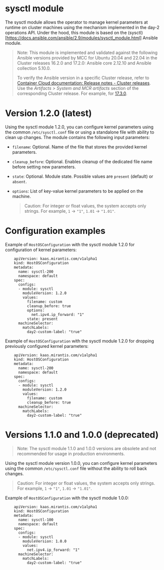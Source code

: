 # sysctl module

The sysctl module allows the operator to manage kernel parameters at runtime on cluster machines using the mechanism implemented in the day-2
operations API.
Under the hood, this module is based on the (sysctl)[https://docs.ansible.com/ansible/2.9/modules/sysctl_module.html] Ansible module.

> Note: This module is implemented and validated against the following Ansible versions provided by MCC for Ubuntu 20.04 and 22.04
> in the Cluster releases 16.2.0 and 17.2.0: Ansible core 2.12.10 and Ansible collection 5.10.0.
>
> To verify the Ansible version in a specific Cluster release, refer to
> [Container Cloud documentation: Release notes - Cluster releases](https://docs.mirantis.com/container-cloud/latest/release-notes/cluster-releases.html).
> Use the *Artifacts > System and MCR artifacts* section of the corresponding Cluster release. For example, for
> [17.3.0](https://docs.mirantis.com/container-cloud/latest/release-notes/cluster-releases/17-x/17-3-x/17-3-0/17-3-0-artifacts.html#system-and-mcr-artifacts).

# Version 1.2.0 (latest)

Using the sysctl module 1.2.0, you can configure kernel parameters using the common `/etc/sysctl.conf` file or using a standalone file with ability
to clean up changes. The module contains the following input parameters:

- `filename`: Optional. Name of the file that stores the provided kernel parameters.
- `cleanup_before`: Optional. Enables cleanup of the dedicated file name before setting new parameters.
- `state`: Optional. Module state. Possible values are `present` (default) or `absent`.
- `options`: List of key-value kernel parameters to be applied on the machine.

   > Caution: For integer or float values, the system accepts only strings. For example, `1` -> `"1"`, `1.01` -> `"1.01"`.

# Configuration examples

Example of `HostOSConfiguration` with the sysctl module 1.2.0 for configuration of kernel parameters:

```
    apiVersion: kaas.mirantis.com/v1alpha1
    kind: HostOSConfiguration
    metadata:
      name: sysctl-200
      namespace: default
    spec:
      configs:
      - module: sysctl
        moduleVersion: 1.2.0
        values:
          filename: custom
          cleanup_before: true
          options:
            net.ipv4.ip_forward: "1"
          state: present
      machineSelector:
        matchLabels:
          day2-custom-label: "true"
```

Example of `HostOSConfiguration` with the sysctl module 1.2.0 for dropping previously configured kernel parameters:

```
    apiVersion: kaas.mirantis.com/v1alpha1
    kind: HostOSConfiguration
    metadata:
      name: sysctl-200
      namespace: default
    spec:
      configs:
      - module: sysctl
        moduleVersion: 1.2.0
        values:
          filename: custom
          cleanup_before: true
      machineSelector:
        matchLabels:
          day2-custom-label: "true"
```

# Versions 1.1.0 and 1.0.0 (deprecated)

> Note: The sysctl module 1.1.0 and 1.0.0 versions are obsolete and not recommended for usage in production environments.

Using the sysctl module version 1.0.0, you can configure kernel parameters using the common `/etc/sysctl.conf` file without the ability to roll back changes.

> Caution: For integer or float values, the system accepts only strings. For example, `1` -> `"1"`, `1.01` -> `"1.01"`.

Example of `HostOSConfiguration` with the sysctl module 1.0.0:

```
    apiVersion: kaas.mirantis.com/v1alpha1
    kind: HostOSConfiguration
    metadata:
      name: sysctl-100
      namespace: default
    spec:
      configs:
      - module: sysctl
        moduleVersion: 1.0.0
        values:
          net.ipv4.ip_forward: "1"
      machineSelector:
        matchLabels:
          day2-custom-label: "true"
```
